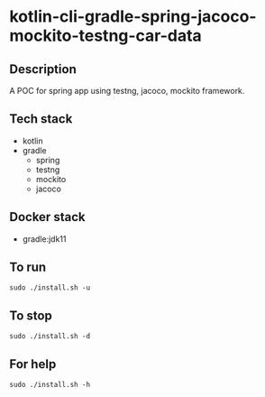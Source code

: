 # kotlin-cli-gradle-spring-jacoco-mockito-testng-car-data

## Description
A POC for spring app using testng,
jacoco, mockito framework.

## Tech stack
- kotlin
- gradle
  - spring
  - testng
  - mockito
  - jacoco

## Docker stack
- gradle:jdk11

## To run
`sudo ./install.sh -u`

## To stop
`sudo ./install.sh -d`

## For help
`sudo ./install.sh -h`
